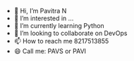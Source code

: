 - 👋 Hi, I’m Pavitra N
- 👀 I’m interested in ...
- 🌱 I’m currently learning Python
- 💞️ I’m looking to collaborate on DevOps
- 📫 How to reach me 8217513855
- 😄 Call me: PAVS or PAVI

<!---
tyf-pavitra/tyf-pavitra is a ✨ special ✨ repository because its `README.md` (this file) appears on your GitHub profile.
You can click the Preview link to take a look at your changes.
--->
